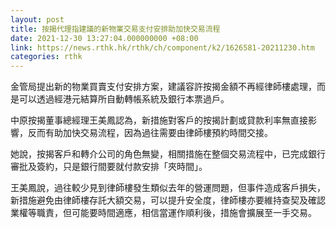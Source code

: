 ```yaml
---
layout: post
title: 按揭代理指建議的新物業交易支付安排助加快交易流程
date: 2021-12-30 13:27:04.000000000 +08:00
link: https://news.rthk.hk/rthk/ch/component/k2/1626581-20211230.htm
categories: rthk
---
```


金管局提出新的物業買賣支付安排方案，建議容許按揭金額不再經律師樓處理，而是可以透過經港元結算所自動轉帳系統及銀行本票過戶。

中原按揭董事總經理王美鳳認為，新措施對客戶的按揭計劃或貸款利率無直接影響，反而有助加快交易流程，因為過往需要由律師樓預約時間交接。

她說，按揭客戶和轉介公司的角色無變，相關措施在整個交易流程中，已完成銀行審批及簽約，只是銀行間要就付款安排「夾時間」。

王美鳳說，過往較少見到律師樓發生類似去年的營運問題，但事件造成客戶損失，新措施避免由律師樓存託大額交易，可以提升安全度，律師樓亦要維持查契及確認業權等職責，但可能要時間適應，相信當運作順利後，措施會擴展至一手交易。

